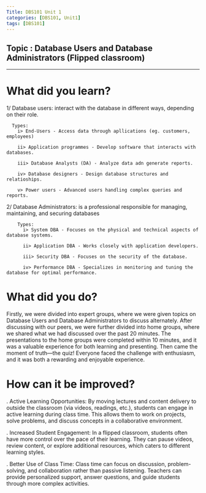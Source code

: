 ```yaml
---
Title: DBS101 Unit 1
categories: [DBS101, Unit1]
tags: [DBS101]
---
```



## Topic : Database Users and Database Administrators (Flipped classroom)
---

# What did you learn?

1/ Database users:
         interact with the database in different ways, depending on their role.

      Types:
        i> End-Users - Access data through apllications (eg. customers, employees)

        ii> Application programmes - Develop software that interacts with databases.

        iii> Database Analysts (DA) - Analyze data adn generate reports.

        iv> Database designers - Design database structures and relatioships.

        v> Power users - Advanced users handling complex queries and reports.


2/ Database Administrators:
            is a professional responsible for managing, maintaining, and securing databases

        Types:
          i> System DBA - Focuses on the physical and technical aspects of database systems.

          ii> Application DBA - Works closely with application developers.

          iii> Security DBA - Focuses on the security of the database.

          iv> Performance DBA - Specializes in monitoring and tuning the database for optimal performance.

        

# What did you do?

Firstly, we were divided into expert groups, where we were given topics on Database Users and Database Administrators to discuss alternately. After discussing with our peers, we were further divided into home groups, where we shared what we had discussed over the past 20 minutes. The presentations to the home groups were completed within 10 minutes, and it was a valuable experience for both learning and presenting. Then came the moment of truth—the quiz! Everyone faced the challenge with enthusiasm, and it was both a rewarding and enjoyable experience.



# How can it be improved?

. Active Learning Opportunities:
By moving lectures and content delivery to outside the classroom (via videos, readings, etc.), students can engage in active learning during class time. This allows them to work on projects, solve problems, and discuss concepts in a collaborative environment.

. Increased Student Engagement:
In a flipped classroom, students often have more control over the pace of their learning. They can pause videos, review content, or explore additional resources, which caters to different learning styles.

. Better Use of Class Time:
Class time can focus on discussion, problem-solving, and collaboration rather than passive listening. Teachers can provide personalized support, answer questions, and guide students through more complex activities.